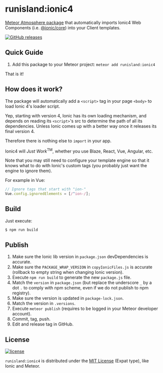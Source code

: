 # runisland:ionic4

[Meteor Atmosphere package](https://atmospherejs.com/runisland/ionic4) that automatically imports Ionic4 Web Components (i.e. [@ionic/core](https://www.npmjs.com/package/@ionic/core)) into your Client templates.

[![GitHub releases](https://img.shields.io/github/release/runisland/meteor-ionic4.svg?label=GitHub)](https://github.com/runisland/meteor-ionic4/releases)


## Quick Guide

1. Add this package to your Meteor project: `meteor add runisland:ionic4`

That is it!


## How does it work?

The package will automatically add a `<script>` tag in your page `<body>` to load Ionic 4's loader script.

Yep, starting with version 4, Ionic has its own loading mechanism, and depends on reading its `<script>`'s src to determine the path of all its dependencies. Unless Ionic comes up with a better way once it releases its final version 4.

Therefore there is nothing else to `import` in your app.

Ionic4 will _Just Work_<sup>TM</sup>, whether you use Blaze, React, Vue, Angular, etc.

Note that you may still need to configure your template engine so that it knows what to do with Ionic's custom tags (you probably just want the engine to ignore them).

For example in Vue:
```javascript
// Ignore tags that start with "ion-"
Vue.config.ignoredElements = [/^ion-/];
```


## Build

Just execute:
```bash
$ npm run build
```


## Publish

1. Make sure the Ionic lib version in `package.json` devDependencies is accurate.
2. Make sure the `PACKAGE_WRAP_VERSION` in `copyIonicFiles.js` is accurate (rollback to empty string when changing Ionic version).
3. Execute `npm run build` to generate the new `package.js` file.
4. Match the `version` in `package.json` (but replace the underscore `_` by a dot `.` to comply with npm scheme, even if we do not publish to npm registry).
5. Make sure the version is updated in `package-lock.json`.
6. Match the version in `.versions`.
7. Execute `meteor publish` (requires to be logged in your Meteor developer account).
8. Commit, tag, push.
9. Edit and release tag in GitHub.


## License

[![license](https://img.shields.io/github/license/runisland/meteor-ionic4.svg)](LICENSE)

`runisland:ionic4` is distributed under the [MIT License](http://choosealicense.com/licenses/mit/) (Expat type), like Ionic and Meteor.

